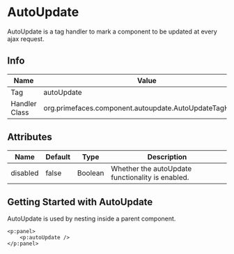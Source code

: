 # AutoUpdate

AutoUpdate is a tag handler to mark a component to be updated at every ajax request.

## Info

| Name | Value |
| --- | --- |
| Tag | autoUpdate
| Handler Class | org.primefaces.component.autoupdate.AutoUpdateTagHandler

## Attributes

| Name | Default | Type | Description | 
| --- | --- | --- | --- |
| disabled | false | Boolean | Whether the autoUpdate functionality is enabled.

## Getting Started with AutoUpdate
AutoUpdate is used by nesting inside a parent component.

```xhtml
<p:panel>
    <p:autoUpdate />
</p:panel>
```